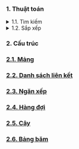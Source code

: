 ### 1. Thuật toán

<details><summary>1.1. Tìm kiếm</summary>

### [1.1.1. Tuyến tính](./Algorithm/Search/Linear_search.cpp)

### [1.1.2. Nhị phân](./Algorithm/Search/Binary_search.cpp)

</details>

<details><summary>1.2. Sắp xếp</summary>

### [1.2.1. Nổi bọt](./Algorithm/Sort/Bubble_sort.cpp)

### [1.2.2. Chèn](./Algorithm/Sort/Insertion_sort.cpp)

### [1.2.3. Chọn](./Algorithm/Sort/Selection_sort.cpp)

### [1.2.4. Nhanh](./Algorithm/Sort/Quick_sort.cpp)

### [1.2.5. trộn](./Algorithm/Sort/Merge_sort.cpp)

</details>

### 2. Cấu trúc

### [2.1. Mảng](./Datastruct/1.%20Array)

### [2.2. Danh sách liên kết](./Datastruct/2.%20Linked%20List/)

### [2.3. Ngăn xếp](./Datastruct/3.%20Stack/)

### [2.4. Hàng đợi](./Datastruct/4.%20Queue/)

### [2.5. Cây](./Datastruct/5.%20Tree/)

### [2.6. Bảng băm](./Datastruct/6.%20Hash%20Table/)
